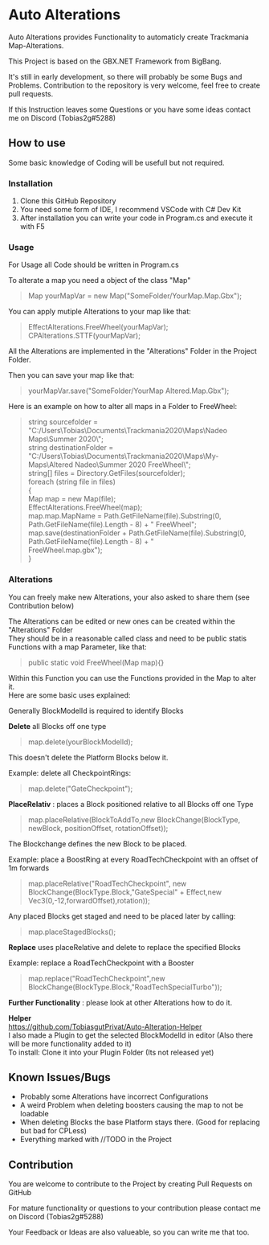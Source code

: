 # Auto Alterations
Auto Alterations provides Functionality to automaticly create Trackmania Map-Alterations.

This Project is based on the GBX.NET Framework from BigBang.

It's still in early development, so there will probably be some Bugs and Problems. Contribution to the repository is very welcome, feel free to create pull requests.

If this Instruction leaves some Questions or you have some ideas contact me on Discord (Tobias2g#5288)
## How to use
Some basic knowledge of Coding will be usefull but not required.

### Installation
1. Clone this GitHub Repository
2. You need some form of IDE, I recommend VSCode with C# Dev Kit 
3. After installation you can write your code in Program.cs and execute it with F5

### Usage
For Usage all Code should be written in Program.cs

To alterate a map you need a object of the class "Map"
> Map yourMapVar = new Map("SomeFolder/YourMap.Map.Gbx");

You can apply mutiple Alterations to your map like that:
> EffectAlterations.FreeWheel(yourMapVar);
\
> CPAlterations.STTF(yourMapVar);

All the Alterations are implemented in the "Alterations" Folder in the Project Folder.

Then you can save your map like that:

> yourMapVar.save("SomeFolder/YourMap Altered.Map.Gbx");

Here is an example on how to alter all maps in a Folder to FreeWheel:

>string sourcefolder = "C:/Users\\Tobias\\Documents\\Trackmania2020\\Maps\\Nadeo Maps\\Summer 2020\\";
\
>string destinationFolder = "C:/Users\\Tobias\\Documents\\Trackmania2020\\Maps\\My-Maps\\Altered Nadeo\\Summer 2020 FreeWheel\\";
\
>string[] files = Directory.GetFiles(sourcefolder);
\
>foreach (string file in files)
\
>{
\
>    Map map = new Map(file);
\
>    EffectAlterations.FreeWheel(map);
\
>    map.map.MapName = Path.GetFileName(file).Substring(0, Path.GetFileName(file).Length - 8) + " FreeWheel";
\
>    map.save(destinationFolder + Path.GetFileName(file).Substring(0, Path.GetFileName(file).Length - 8) + " 
\
>    FreeWheel.map.gbx");
\
>}

### Alterations
You can freely make new Alterations, your also asked to share them (see Contribution below)

The Alterations can be edited or new ones can be created within the "Alterations" Folder
\
They should be in a reasonable called class and need to be public statis Functions with a map Parameter, like that:
> public static void FreeWheel(Map map){}

Within this Function you can use the Functions provided in the Map to alter it.
\
Here are some basic uses explained:

Generally BlockModelId is required to identify Blocks

**Delete** all Blocks off one type
> map.delete(yourBlockModelId);

This doesn't delete the Platform Blocks below it.

Example: delete all CheckpointRings:
> map.delete("GateCheckpoint");

**PlaceRelativ** : places a Block positioned relative to all Blocks off one Type
> map.placeRelative(BlockToAddTo,new BlockChange(BlockType, newBlock, positionOffset, rotationOffset));

The Blockchange defines the new Block to be placed.

Example: place a BoostRing at every RoadTechCheckpoint with an offset of 1m forwards
> map.placeRelative("RoadTechCheckpoint", new BlockChange(BlockType.Block,"GateSpecial" + Effect,new Vec3(0,-12,forwardOffset),rotation));

Any placed Blocks get staged and need to be placed later by calling:

> map.placeStagedBlocks();

**Replace** uses placeRelative and delete to replace the specified Blocks

Example: replace a RoadTechCheckpoint with a Booster
> map.replace("RoadTechCheckpoint",new BlockChange(BlockType.Block,"RoadTechSpecialTurbo"));

**Further Functionality** : please look at other Alterations how to do it.

**Helper** 
\
https://github.com/TobiasgutPrivat/Auto-Alteration-Helper
\
I also made a Plugin to get the selected BlockModelId in editor (Also there will be more functionality added to it)
\
To install: Clone it into your Plugin Folder (Its not released yet)

## Known Issues/Bugs
- Probably some Alterations have incorrect Configurations
- A weird Problem when deleting boosters causing the map to not be loadable
- When deleting Blocks the base Platform stays there. (Good for replacing but bad for CPLess)
- Everything marked with //TODO in the Project
## Contribution
You are welcome to contribute to the Project by creating Pull Requests on GitHub

For mature functionality or questions to your contribution please contact me on Discord (Tobias2g#5288)

Your Feedback or Ideas are also valueable, so you can write me that too.
